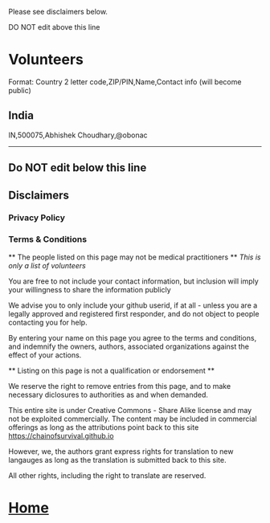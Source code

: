 Please see disclaimers below.

DO NOT edit above this line

# Volunteers
Format: Country 2 letter code,ZIP/PIN,Name,Contact info (will become public)

## India
IN,500075,Abhishek Choudhary,@obonac


-----------------------------------------
Do NOT edit below this line
-----------------------------------------

## Disclaimers
### Privacy Policy
### Terms & Conditions
** The people listed on this page may not be medical practitioners **
_This is only a list of volunteers_

You are free to not include your contact information, but inclusion will imply
your willingness to share the information publicly

We advise you to only include your github userid, if at all - unless you
are a legally approved and registered first responder, and do not object to
people contacting you for help.

By entering your name on this page you agree to the terms and conditions,
and indemnify the owners, authors, associated organizations against the 
effect of your actions.

** Listing on this page is not a qualification or endorsement **

We reserve the right to remove entries from this page, and to make necessary
diclosures to authorities as and when demanded.

This entire site is under Creative Commons - Share Alike license and may
not be exploited commercially. The content may be included in commercial 
offerings as long as the attributions point back to this site
https://chainofsurvival.github.io

However, we, the authors grant express rights for translation to new
langauges as long as the translation is submitted back to this site.

All other rights, including the right to translate are reserved.

# [Home](https://chainofsurvival.github.io)
